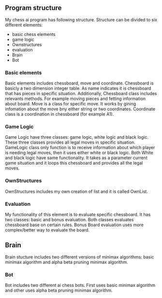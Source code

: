 ## Program structure
My chess ai program has following structure. Structure can be divided to six different elements: 
* basic chess elements
* game logic
* Ownstructures
* evaluation
* Brain
* Bot

### Basic elements
Basic elements includes chessboard, move and coordinate. Chessboard is basicly a two dimension integer table. As name indicates it is chessboard that has pieces in specific situation. Additionally, Chessboard class includes relevants methods. For example moving pieces and fetting information about board. Move is a class for specific move. It works by gining infomation about the move bny either string or two coordinates. Coordinate class is a coordination in chessboard (for example A1).

### Game Logic
Game Logic have three classes: game logic, white logic and black logic. These three classes provides all legal moves in specific situation. GameLogic class only function is to receive information about which player is needing legal moves, then it uses either white or black logic. Both White and black logic have same functionality. It takes as a parameter current game situation and it loops this chessboard and provides all the legal moves. 

### OwnStructures
OwnStructures includes my own creation of list and it is called OwnList. 

### Evaluation
My functionality of this element is to evaluate specific chessboard. It has two classes: basic and bonus evaluation. Both classes evaluates chessboard base on certain rules. Bonus Board evaluation uses more complex/better way to evaluate the board.

## Brain
Brain stucture includes two different versions of minimax algorithms: basic minimax algorithm and alpha beta pruning minimax algorithm.

### Bot
Bot includes two different ai chess bots. First uses basic minimax algorithm and other uses alpha beta pruning minimax algorithm.



